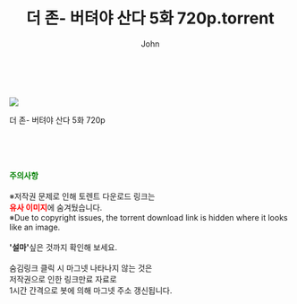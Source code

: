 ﻿---
layout: post
title:  "    더 존- 버텨야 산다 5화 720p.torrent"
author: John
categories: [ TV ]
tags: [  ]
image: https://torrentrj55.com/uploadfile/full/c89287bfdf2e28fb232fc8af613e0e29fba12d10.jpg 
description: "    더 존- 버텨야 산다 5화 720p torrent 정보 공유"
toc: true
toc_sticky: true
---

<br>
<p><img src="https://torrentrj55.com/uploadfile/full/c89287bfdf2e28fb232fc8af613e0e29fba12d10.jpg"/></p>
 더 존- 버텨야 산다 5화 720p  
    
<br><br><br>
<p data-ke-size="size16"><b><span style="color: green;">주의사항</span></b><br /><br />※저작권 문제로 인해 토렌트 다운로드 링크는<br /><b><span style="color: red;">유사 이미지</span></b>에 숨겨뒀습니다.<br />※Due to copyright issues, the torrent download link is hidden where it looks like an image.<br /><br /><b>'설마'</b>싶은 것까지 확인해 보세요.<br /><br />숨김링크 클릭 시 마그넷 나타나지 않는 것은<br />저작권으로 인한 링크만료 자료로<br />1시간 간격으로 봇에 의해 마그넷 주소 갱신됩니다.</p>
